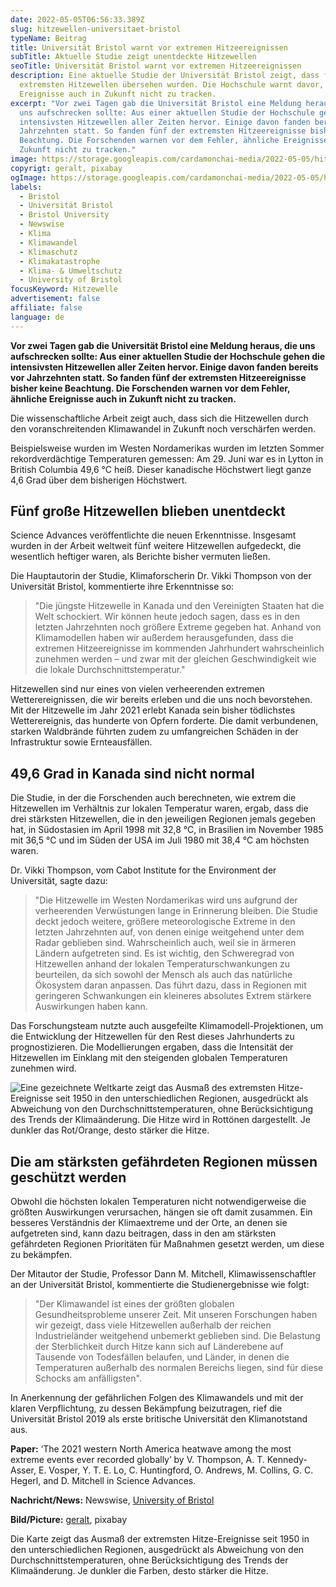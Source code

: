 ```yaml
---
date: 2022-05-05T06:56:33.389Z
slug: hitzewellen-universitaet-bristol
typeName: Beitrag
title: Universität Bristol warnt vor extremen Hitzeereignissen
subTitle: Aktuelle Studie zeigt unentdeckte Hitzewellen
seoTitle: Universität Bristol warnt vor extremen Hitzeereignissen
description: Eine aktuelle Studie der Universität Bristol zeigt, dass fünf der
  extremsten Hitzewellen übersehen wurden. Die Hochschule warnt davor, ähnliche
  Ereignisse auch in Zukunft nicht zu tracken.
excerpt: "Vor zwei Tagen gab die Universität Bristol eine Meldung heraus, die
  uns aufschrecken sollte: Aus einer aktuellen Studie der Hochschule gehen die
  intensivsten Hitzewellen aller Zeiten hervor. Einige davon fanden bereits vor
  Jahrzehnten statt. So fanden fünf der extremsten Hitzeereignisse bisher keine
  Beachtung. Die Forschenden warnen vor dem Fehler, ähnliche Ereignisse auch in
  Zukunft nicht zu tracken."
image: https://storage.googleapis.com/cardamonchai-media/2022-05-05/hitzewelle-geralt-pixabay-jpg-imagine-080808_6a390b_1024_768/640.webp
copyrigt: geralt, pixabay
ogImage: https://storage.googleapis.com/cardamonchai-media/2022-05-05/hitzewelle-geralt-pixabay-fb-jpg-imagine-080808_84490d_1200_628/640.webp
labels:
  - Bristol
  - Universität Bristol
  - Bristol University
  - Newswise
  - Klima
  - Klimawandel
  - Klimaschutz
  - Klimakatastrophe
  - Klima- & Umweltschutz
  - University of Bristol
focusKeyword: Hitzewelle
advertisement: false
affiliate: false
language: de
---
```

**Vor zwei Tagen gab die Universität Bristol eine Meldung heraus, die uns aufschrecken sollte: Aus einer aktuellen Studie der Hochschule gehen die intensivsten Hitzewellen aller Zeiten hervor. Einige davon fanden bereits vor Jahrzehnten statt. So fanden fünf der extremsten Hitzeereignisse bisher keine Beachtung. Die Forschenden warnen vor dem Fehler, ähnliche Ereignisse auch in Zukunft nicht zu tracken.**

Die wissenschaftliche Arbeit zeigt auch, dass sich die Hitzewellen durch den voranschreitenden Klimawandel in Zukunft noch verschärfen werden.

Beispielsweise wurden im Westen Nordamerikas wurden im letzten Sommer rekordverdächtige Temperaturen gemessen: Am 29. Juni war es in Lytton in British Columbia 49,6 °C heiß. Dieser kanadische Höchstwert liegt ganze 4,6 Grad über dem bisherigen Höchstwert.

## Fünf große Hitzewellen blieben unentdeckt

Science Advances veröffentlichte die neuen Erkenntnisse. Insgesamt wurden in der Arbeit weltweit fünf weitere Hitzewellen aufgedeckt, die wesentlich heftiger waren, als Berichte bisher vermuten ließen.

Die Hauptautorin der Studie, Klimaforscherin Dr. Vikki Thompson von der Universität Bristol, kommentierte ihre Erkenntnisse so: 

> "Die jüngste Hitzewelle in Kanada und den Vereinigten Staaten hat die Welt schockiert. Wir können heute jedoch sagen, dass es in den letzten Jahrzehnten noch größere Extreme gegeben hat. Anhand von Klimamodellen haben wir außerdem herausgefunden, dass die extremen Hitzeereignisse im kommenden Jahrhundert wahrscheinlich zunehmen werden – und zwar mit der gleichen Geschwindigkeit wie die lokale Durchschnittstemperatur."

Hitzewellen sind nur eines von vielen verheerenden extremen Wetterereignissen, die wir bereits erleben und die uns noch bevorstehen. Mit der Hitzewelle im Jahr 2021 erlebt Kanada sein bisher tödlichstes Wetterereignis, das hunderte von Opfern forderte. Die damit verbundenen, starken Waldbrände führten zudem zu umfangreichen Schäden in der Infrastruktur sowie Ernteausfällen.

## 49,6 Grad in Kanada sind nicht normal

Die Studie, in der die Forschenden auch berechneten, wie extrem die Hitzewellen im Verhältnis zur lokalen Temperatur waren, ergab, dass die drei stärksten Hitzewellen, die in den jeweiligen Regionen jemals gegeben hat, in Südostasien im April 1998 mit 32,8 °C, in Brasilien im November 1985 mit 36,5 °C und im Süden der USA im Juli 1980 mit 38,4 °C am höchsten waren.

Dr. Vikki Thompson, vom Cabot Institute for the Environment der Universität, sagte dazu: 

> "Die Hitzewelle im Westen Nordamerikas wird uns aufgrund der verheerenden Verwüstungen lange in Erinnerung bleiben. Die Studie deckt jedoch weitere, größere meteorologische Extreme in den letzten Jahrzehnten auf, von denen einige weitgehend unter dem Radar geblieben sind. Wahrscheinlich auch, weil sie in ärmeren Ländern aufgetreten sind. Es ist wichtig, den Schweregrad von Hitzewellen anhand der lokalen Temperaturschwankungen zu beurteilen, da sich sowohl der Mensch als auch das natürliche Ökosystem daran anpassen. Das führt dazu, dass in Regionen mit geringeren Schwankungen ein kleineres absolutes Extrem stärkere Auswirkungen haben kann.

Das Forschungsteam nutzte auch ausgefeilte Klimamodell-Projektionen, um die Entwicklung der Hitzewellen für den Rest dieses Jahrhunderts zu prognostizieren. Die Modellierungen ergaben, dass die Intensität der Hitzewellen im Einklang mit den steigenden globalen Temperaturen zunehmen wird. 

![Eine gezeichnete Weltkarte zeigt das Ausmaß des extremsten Hitze-Ereignisse seit 1950 in den unterschiedlichen Regionen, ausgedrückt als Abweichung von den Durchschnittstemperaturen, ohne Berücksichtigung des Trends der Klimaänderung. Die Hitze wird in Rottönen dargestellt. Je dunkler das Rot/Orange, desto stärker die Hitze.](https://storage.googleapis.com/cardamonchai-media/2022-05-05/hitzewellen-university-of-bristol-png-imagine-f8f8f8_ede3d8_480_216/640.webp "Die Karte zeigt das Ausmaß des extremsten Hitze-Ereignisse seit 1950 in den unterschiedlichen Regionen, ausgedrückt als Abweichung von den Durchschnittstemperaturen, ohne Berücksichtigung des Trends der Klimaänderung. Je dunkler die Farben, desto stärker die Hitze.")

## Die am stärksten gefährdeten Regionen müssen geschützt werden

Obwohl die höchsten lokalen Temperaturen nicht notwendigerweise die größten Auswirkungen verursachen, hängen sie oft damit zusammen. Ein besseres Verständnis der Klimaextreme und der Orte, an denen sie aufgetreten sind, kann dazu beitragen, dass in den am stärksten gefährdeten Regionen Prioritäten für Maßnahmen gesetzt werden, um diese zu bekämpfen.

Der Mitautor der Studie, Professor Dann M. Mitchell, Klimawissenschaftler an der Universität Bristol, kommentierte die Studienergebnisse wie folgt:

> "Der Klimawandel ist eines der größten globalen Gesundheitsprobleme unserer Zeit. Mit unseren Forschungen haben wir gezeigt, dass viele Hitzewellen außerhalb der reichen Industrieländer weitgehend unbemerkt geblieben sind. Die Belastung der Sterblichkeit durch Hitze kann sich auf Länderebene auf Tausende von Todesfällen belaufen, und Länder, in denen die Temperaturen außerhalb des normalen Bereichs liegen, sind für diese Schocks am anfälligsten".

In Anerkennung der gefährlichen Folgen des Klimawandels und mit der klaren Verpflichtung, zu dessen Bekämpfung beizutragen, rief die Universität Bristol 2019 als erste britische Universität den Klimanotstand aus.

**Paper:** ‘The 2021 western North America heatwave among the most extreme events ever recorded globally’ by V. Thompson, A. T. Kennedy-Asser, E. Vosper, Y. T. E. Lo, C. Huntingford, O. Andrews, M. Collins, G. C. Hegerl, and D. Mitchell in Science Advances.

**Nachricht/News:** Newswise, [University of Bristol](https://www.newswise.com/institutions/newsroom/4212/)

**Bild/Picture:** [geralt](https://pixabay.com/illustrations/explosion-fire-forest-nature-123690/), pixabay

Die Karte zeigt das Ausmaß der extremsten Hitze-Ereignisse seit 1950 in den unterschiedlichen Regionen, ausgedrückt als Abweichung von den Durchschnittstemperaturen, ohne Berücksichtigung des Trends der Klimaänderung. Je dunkler die Farben, desto stärker die Hitze.